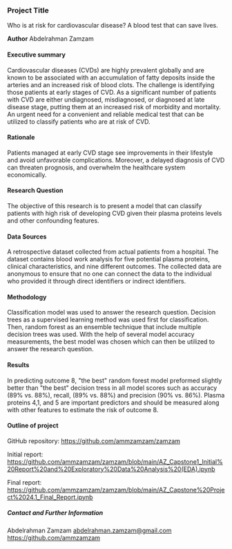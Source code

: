 ### Project Title

Who is at risk for cardiovascular disease?
A blood test that can save lives.

**Author**
Abdelrahman Zamzam

#### Executive summary

Cardiovascular diseases (CVDs) are highly prevalent globally and are known to be associated with an accumulation of fatty deposits inside the arteries and an increased risk of blood clots. The challenge is identifying those patients at early stages of CVD. As a significant number of patients with CVD are either undiagnosed, misdiagnosed, or diagnosed at late disease stage, putting them at an increased risk of morbidity and mortality.
An urgent need for a convenient and reliable medical test that can be utilized to classify patients who are at risk of CVD.

#### Rationale
Patients managed at early CVD stage see improvements in their lifestyle and avoid unfavorable complications. Moreover, a delayed diagnosis of CVD can threaten prognosis, and overwhelm the healthcare system economically. 

#### Research Question
The objective of this research is to present a model that can classify patients with high risk of developing CVD given their plasma proteins levels and other confounding features.

#### Data Sources

A retrospective dataset collected from actual patients from a hospital. The dataset contains blood work analysis for five potential plasma proteins, clinical characteristics, and nine different outcomes. The collected data are anonymous to ensure that no one can connect the data to the individual who provided it through direct identifiers or indirect identifiers.


#### Methodology

Classification model was used to answer the research question. Decision trees as a supervised learning method was used first for classification. Then, random forest as an ensemble technique that include multiple decision trees was used. With the help of several model accuracy measurements, the best model was chosen which can then be utilized to answer the research question.

#### Results

In predicting outcome 8, "the best" random forest model preformed slightly better than "the best" decision tress in all model scores such as accuracy (89% vs. 88%), recall, (89% vs. 88%) and precision (90% vs. 86%). 
Plasma proteins 4,1, and 5 are important predictors and should be measured along with other features to estimate the risk of outcome 8.

#### Outline of project

GitHub repository: https://github.com/ammzamzam/zamzam

Initial report: https://github.com/ammzamzam/zamzam/blob/main/AZ_Capstone1_Initial%20Report%20and%20Exploratory%20Data%20Analysis%20(EDA).ipynb

Final report: https://github.com/ammzamzam/zamzam/blob/main/AZ_Capstone%20Project%2024.1_Final_Report.ipynb

##### Contact and Further Information
Abdelrahman Zamzam
abdelrahman.zamzam@gmail.com
https://github.com/ammzamzam


